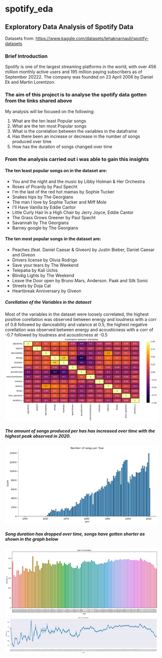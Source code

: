 # spotify_eda
## Exploratory Data Analysis of Spotify Data 
Datasets from: https://www.kaggle.com/datasets/lehaknarnauli/spotify-datasets

### Brief Introduction
Spotify is one of the largest streaming platforms in the world, with over 456 million monthly active users and 195 million paying subscribers as of September 20222. The company was founded on 23 April 2006 by Daniel Ek and Martin Lorentzon.

### The aim of this project is to analyse the spotify data gotten from the links shared above
My analysis will be focused on the following:
1. What are the ten least Popular songs
2. What are the ten most Popular songs 
3. What is the correlation between the variables in the dataframe 
4. Has there been an increase or decrease in the number of songs produced over time
5. How has the duration of songs changed over time

### From the analysis carried out i was able to gain this insights 

#### The ten least popular songs on in the dataset are: 
- You and the night and the music by Libby Holman & Her Orchestra
- Roses of Picardy by Paul Specht
- I'm the last of the red hot mamas by Sophie Tucker
- Snakes hips by The Georgians
- The man I love by Sophie Tucker and Miff Mole
- I'll Have Vanilla by Eddie Cantor
- Little Curly Hair In a High Chair by Jerry Joyce, Eddie Cantor
- The Grass Grows Greener by Paul Specht
- Savannah by The Georgians
- Barney google by The Georgians

#### The ten most popular songs in the dataset are:
- Peaches (feat. Daniel Caesar & Giveon) by Justin Bieber, Daniel Caesar and Giveon
- Drivers license by Olivia Rodrigo
- Save your tears by The Weekend
- Telepatia by Kali Uchis
- Blindig Lights by The Weekend
- Leave the Door open by Bruno Mars, Anderson. Paak and Silk Sonic
- Streets by Doja Cat
- Heartbreak Anniversary by Giveon

##### Corellation of the Variables in the dataset
Most of the variables in the dataset were loosely correlated, the highest positive corellation was observed between energy and loudness with a corr of 0.8 followed by danceability and valance at 0.5, the highest negative corellation was observed between energy and acousticness with a corr of -0.7 followed by loudness and acousticness at -0.5
![corr](images/corr.png)

##### The amount of songs produced per has has increased over time with the highest peak observed in 2020.
![no_of_songs](images/no_of_songs.png)

##### Song duration has dropped over time, songs have gotten shorter as shown in the graph below
![song_dur_bar](images/song_duration1.png)
![song_dur_line](images/song_duration2.png)

